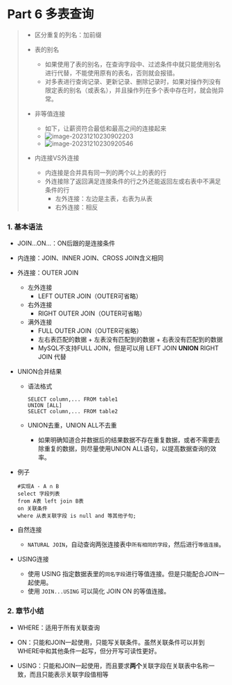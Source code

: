 # Part 6 多表查询

> - 区分重复的列名：加前缀
>
> - 表的别名
>   - 如果使用了表的别名，在查询字段中、过滤条件中就只能使用别名进行代替，不能使用原有的表名，否则就会报错。
>   - 对多表进行查询记录、更新记录、删除记录时，如果对操作列没有限定表的别名（或表名），并且操作列在多个表中存在时，就会抛异常。 
> - 非等值连接
>   - 如下，让薪资符合最低和最高之间的连接起来
>   - ![image-20231210230902203](C:\Users\86158\AppData\Roaming\Typora\typora-user-images\image-20231210230902203.png)
>   - ![image-20231210230920546](C:\Users\86158\AppData\Roaming\Typora\typora-user-images\image-20231210230920546.png)
> - 内连接VS外连接
>   - 内连接是合并具有同一列的两个以上的表的行
>   - 外连接除了返回满足连接条件的行之外还能返回左或右表中不满足条件的行
>     - 左外连接：左边是主表，右表为从表
>     - 右外连接：相反

### 1. 基本语法

- JOIN...ON...：ON后跟的是连接条件

- 内连接：JOIN、INNER JOIN、CROSS JOIN含义相同

- 外连接：OUTER JOIN

  - 左外连接
    - LEFT OUTER JOIN（OUTER可省略）
  - 右外连接
    - RIGHT OUTER JOIN（OUTER可省略）
  - 满外连接
    - FULL OUTER JOIN（OUTER可省略）
    - 左右表匹配的数据 + 左表没有匹配到的数据 + 右表没有匹配到的数据
    - MySQL不支持FULL JOIN，但是可以用 LEFT JOIN **UNION** RIGHT JOIN 代替

- UNION合并结果

  - 语法格式

    ```mysql
    SELECT column,... FROM table1
    UNION [ALL]
    SELECT column,... FROM table2
    ```

  - UNION去重，UNION ALL不去重

    - 如果明确知道合并数据后的结果数据不存在重复数据，或者不需要去除重复的数据，则尽量使用UNION ALL语句，以提高数据查询的效率。

- 例子

  ```mysql
  #实现A - A ∩ B
  select 字段列表
  from A表 left join B表
  on 关联条件
  where 从表关联字段 is null and 等其他子句;
  ```

- 自然连接

  - `NATURAL JOIN`，自动查询两张连接表中`所有相同的字段`，然后进行`等值连接`。

- USING连接

  - 使用 USING 指定数据表里的`同名字段`进行等值连接。但是只能配合JOIN一起使用。
  - 使用 `JOIN...USING` 可以简化 JOIN ON 的等值连接。



### 2. 章节小结

- WHERE：适用于所有关联查询

- ON：只能和JOIN一起使用，只能写关联条件。虽然关联条件可以并到WHERE中和其他条件一起写，但分开写可读性更好。

- USING：只能和JOIN一起使用，而且要求**两个**关联字段在关联表中名称一致，而且只能表示关联字段值相等

